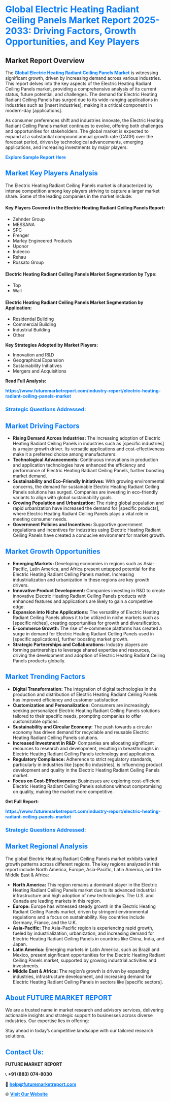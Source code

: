 <h1 style="color: #007BFF;">Global Electric Heating Radiant Ceiling Panels Market Report 2025-2033: Driving Factors, Growth Opportunities, and Key Players</h1>

<section id="overview">
<h2>Market Report Overview</h2>
<p>The <a href="https://www.futuremarketreport.com/industry-report/electric-heating-radiant-ceiling-panels-market" style="color: #007BFF; text-decoration: none;"><strong>Global Electric Heating Radiant Ceiling Panels Market</strong></a> is witnessing significant growth, driven by increasing demand across various industries. This report delves into the key aspects of the Electric Heating Radiant Ceiling Panels market, providing a comprehensive analysis of its current status, future potential, and challenges. The demand for Electric Heating Radiant Ceiling Panels has surged due to its wide-ranging applications in industries such as [insert industries], making it a critical component in modern-day [applications].</p>
<p>As consumer preferences shift and industries innovate, the Electric Heating Radiant Ceiling Panels market continues to evolve, offering both challenges and opportunities for stakeholders. The global market is expected to expand at a substantial compound annual growth rate (CAGR) over the forecast period, driven by technological advancements, emerging applications, and increasing investments by major players.</p>
</section>

<section id="overview">
<p><a href="https://www.futuremarketreport.com/request-sample/reportId=43883" style="color: #007BFF; text-decoration: none;"><strong>Explore Sample Report Here</strong></a></p>
</section>

<section id="key-players">
<h2 style="color: #007BFF;">Market Key Players Analysis</h2>
<p>The Electric Heating Radiant Ceiling Panels market is characterized by intense competition among key players striving to capture a larger market share. Some of the leading companies in the market include:</p>
<h4>Key Players Covered in the Electric Heating Radiant Ceiling Panels Report:</h4>
<ul><li>Zehnder Group</li><li>MESSANA</li><li>SPC</li><li>Frenger</li><li>Marley Engineered Products</li><li>Uponor</li><li>Indeeco</li><li>Rehau</li><li>Rossato Group</li></ul>
<h4>Electric Heating Radiant Ceiling Panels Market Segmentation by Type:</h4>
<ul><li>Top</li><li>Wall</li></ul>

<h4>Electric Heating Radiant Ceiling Panels Market Segmentation by Application:</h4>
<ul><li>Residential Building</li><li>Commercial Building</li><li>Industrial Building</li><li>Other</li></ul>
<p><strong>Key Strategies Adopted by Market Players:</strong></p>
<ul>
<li>Innovation and R&D</li>
<li>Geographical Expansion</li>
<li>Sustainability Initiatives</li>
<li>Mergers and Acquisitions</li>
</ul>
</section>

<section>
<p><strong>Read Full Analysis: </strong></p><a href="https://www.futuremarketreport.com/industry-report/electric-heating-radiant-ceiling-panels-market" style="color: #007BFF; text-decoration: none;"><strong>https://www.futuremarketreport.com/industry-report/electric-heating-radiant-ceiling-panels-market</strong></a>
<h3 style="color: #007BFF;">Strategic Questions Addressed:</h3>
</section>

<section id="driving-factors">
<h2 style="color: #007BFF;">Market Driving Factors</h2>
<ul>
<li><strong>Rising Demand Across Industries:</strong> The increasing adoption of Electric Heating Radiant Ceiling Panels in industries such as [specific industries] is a major growth driver. Its versatile applications and cost-effectiveness make it a preferred choice among manufacturers.</li>
<li><strong>Technological Advancements:</strong> Continuous innovations in production and application technologies have enhanced the efficiency and performance of Electric Heating Radiant Ceiling Panels, further boosting market demand.</li>
<li><strong>Sustainability and Eco-Friendly Initiatives:</strong> With growing environmental concerns, the demand for sustainable Electric Heating Radiant Ceiling Panels solutions has surged. Companies are investing in eco-friendly variants to align with global sustainability goals.</li>
<li><strong>Growing Population and Urbanization:</strong> The rising global population and rapid urbanization have increased the demand for [specific products], where Electric Heating Radiant Ceiling Panels plays a vital role in meeting consumer needs.</li>
<li><strong>Government Policies and Incentives:</strong> Supportive government regulations and incentives for industries using Electric Heating Radiant Ceiling Panels have created a conducive environment for market growth.</li>
</ul>
</section>

<section id="growth-opportunities">
<h2 style="color: #007BFF;">Market Growth Opportunities</h2>
<ul>
<li><strong>Emerging Markets:</strong> Developing economies in regions such as Asia-Pacific, Latin America, and Africa present untapped potential for the Electric Heating Radiant Ceiling Panels market. Increasing industrialization and urbanization in these regions are key growth drivers.</li>
<li><strong>Innovative Product Development:</strong> Companies investing in R&D to create innovative Electric Heating Radiant Ceiling Panels products with enhanced features and applications are likely to gain a competitive edge.</li>
<li><strong>Expansion into Niche Applications:</strong> The versatility of Electric Heating Radiant Ceiling Panels allows it to be utilized in niche markets such as [specific niches], creating opportunities for growth and diversification.</li>
<li><strong>E-commerce Growth:</strong> The rise of e-commerce platforms has created a surge in demand for Electric Heating Radiant Ceiling Panels used in [specific applications], further boosting market growth.</li>
<li><strong>Strategic Partnerships and Collaborations:</strong> Industry players are forming partnerships to leverage shared expertise and resources, driving the development and adoption of Electric Heating Radiant Ceiling Panels products globally.</li>
</ul>
</section>

<section id="trending-factors">
<h2 style="color: #007BFF;">Market Trending Factors</h2>
<ul>
<li><strong>Digital Transformation:</strong> The integration of digital technologies in the production and distribution of Electric Heating Radiant Ceiling Panels has improved efficiency and customer satisfaction.</li>
<li><strong>Customization and Personalization:</strong> Consumers are increasingly seeking personalized Electric Heating Radiant Ceiling Panels solutions tailored to their specific needs, prompting companies to offer customizable options.</li>
<li><strong>Sustainability and Circular Economy:</strong> The push towards a circular economy has driven demand for recyclable and reusable Electric Heating Radiant Ceiling Panels solutions.</li>
<li><strong>Increased Investment in R&D:</strong> Companies are allocating significant resources to research and development, resulting in breakthroughs in Electric Heating Radiant Ceiling Panels technology and applications.</li>
<li><strong>Regulatory Compliance:</strong> Adherence to strict regulatory standards, particularly in industries like [specific industries], is influencing product development and quality in the Electric Heating Radiant Ceiling Panels market.</li>
<li><strong>Focus on Cost-Effectiveness:</strong> Businesses are exploring cost-efficient Electric Heating Radiant Ceiling Panels solutions without compromising on quality, making the market more competitive.</li>
</ul>
</section>

<section>
<p><strong>Get Full Report: </strong></p><a href="https://www.futuremarketreport.com/industry-report/electric-heating-radiant-ceiling-panels-market" style="color: #007BFF; text-decoration: none;"><strong>https://www.futuremarketreport.com/industry-report/electric-heating-radiant-ceiling-panels-market</strong></a>
<h3 style="color: #007BFF;">Strategic Questions Addressed:</h3>
</section>


<section id="regional-analysis">
<h2 style="color: #007BFF;">Market Regional Analysis</h2>
<p>The global Electric Heating Radiant Ceiling Panels market exhibits varied growth patterns across different regions. The key regions analyzed in this report include North America, Europe, Asia-Pacific, Latin America, and the Middle East & Africa:</p>
<ul>
<li><strong>North America:</strong> This region remains a dominant player in the Electric Heating Radiant Ceiling Panels market due to its advanced industrial infrastructure and high adoption of new technologies. The U.S. and Canada are leading markets in this region.</li>
<li><strong>Europe:</strong> Europe has witnessed steady growth in the Electric Heating Radiant Ceiling Panels market, driven by stringent environmental regulations and a focus on sustainability. Key countries include Germany, France, and the U.K.</li>
<li><strong>Asia-Pacific:</strong> The Asia-Pacific region is experiencing rapid growth, fueled by industrialization, urbanization, and increasing demand for Electric Heating Radiant Ceiling Panels in countries like China, India, and Japan.</li>
<li><strong>Latin America:</strong> Emerging markets in Latin America, such as Brazil and Mexico, present significant opportunities for the Electric Heating Radiant Ceiling Panels market, supported by growing industrial activities and investments.</li>
<li><strong>Middle East & Africa:</strong> The region’s growth is driven by expanding industries, infrastructure development, and increasing demand for Electric Heating Radiant Ceiling Panels in sectors like [specific sectors].</li>
</ul>
</section>

<footer>
<h2 style="color: #007BFF;">About FUTURE MARKET REPORT</h2>
<p>We are a trusted name in market research and advisory services, delivering actionable insights and strategic support to businesses across diverse industries. Our expertise lies in offering:</p>

<p>Stay ahead in today’s competitive landscape with our tailored research solutions.</p>

<h2 style="color: #007BFF;">Contact Us:</h2>
<p><strong>FUTURE MARKET REPORT</strong></p>
<p>📞 <strong>+91 (883) 074-8030</strong></p>
<p>📧 <strong><a href="mailto:help@futuremarketreport.com" style="color: #007BFF;">help@futuremarketreport.com</a></strong></p>
<p>🌐 <strong><a href="https://www.futuremarketreport.com/" style="color: #007BFF;">Visit Our Website</a></strong></p>
</footer>